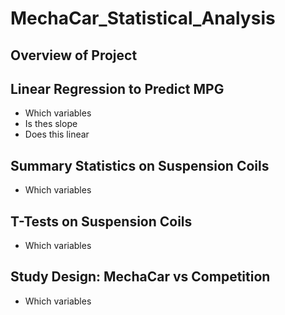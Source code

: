 # MechaCar_Statistical_Analysis


## Overview of Project

## Linear Regression to Predict MPG

* Which variables
* Is thes slope
* Does this linear 


## Summary Statistics on Suspension Coils 

* Which variables


## T-Tests on Suspension Coils

* Which variables


## Study Design: MechaCar vs Competition

* Which variables


